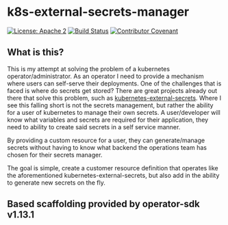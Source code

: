# k8s-external-secrets-manager
[![License: Apache 2](https://img.shields.io/badge/license-Apache%202-blue)](LICENSE) 
[![Build Status](https://cloud.drone.io/api/badges/jgavinray/k8s-external-secret-manager/status.svg)](https://cloud.drone.io/jgavinray/k8s-external-secret-manager) 
[![Contributor Covenant](https://img.shields.io/badge/Contributor%20Covenant-1.2-0baaaa.svg)](code_of_conduct.md)

## What is this?
This is my attempt at solving the problem of a kubernetes operator/administrator. 
As an operator I need to provide a mechanism where users can self-serve their deployments. 
One of the challenges that is faced is where do secrets get stored? 
There are great projects already out there that solve this problem, such as [kubernetes-external-secrets](https://github.com/external-secrets/kubernetes-external-secrets). 
Where I see this falling short is not the secrets management, but rather the ability for a user of kubernetes to manage their own secrets. 
A user/developer will know what variables and secrets are required for their application, they need to ability to create said secrets in a self service manner. 

By providing a custom resource for a user, they can generate/manage secrets without having to know what backend the operations team has chosen for their secrets manager.    

The goal is simple, create a customer resource definition that operates like the aforementioned kubernetes-external-secrets, but also add in the ability to generate new secrets on the fly.

## Based scaffolding provided by operator-sdk v1.13.1